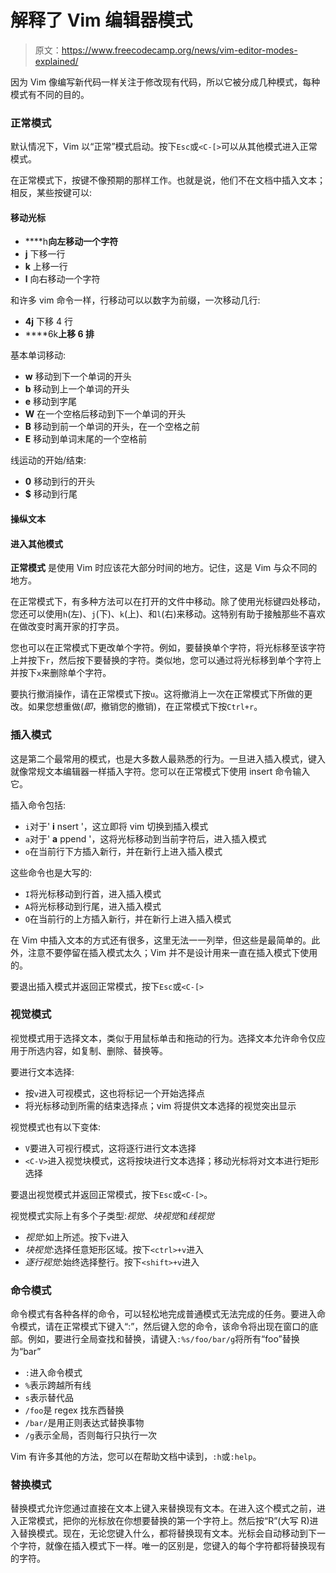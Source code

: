 # 解释了 Vim 编辑器模式

> 原文：<https://www.freecodecamp.org/news/vim-editor-modes-explained/>

因为 Vim 像编写新代码一样关注于修改现有代码，所以它被分成几种模式，每种模式有不同的目的。

### **正常模式**

默认情况下，Vim 以“正常”模式启动。按下`Esc`或`<C-[>`可以从其他模式进入正常模式。

在正常模式下，按键不像预期的那样工作。也就是说，他们不在文档中插入文本；相反，某些按键可以:

#### **移动光标**

*   ****h**向左移动一个字符**
*   ****j**** 下移一行
*   ****k**** 上移一行
*   ****l**** 向右移动一个字符

和许多 vim 命令一样，行移动可以以数字为前缀，一次移动几行:

*   ****4j**** 下移 4 行
*   ****6k**上移 6 排** 

基本单词移动:

*   ****w**** 移动到下一个单词的开头
*   ****b**** 移动到上一个单词的开头
*   ****e**** 移动到字尾
*   ****W**** 在一个空格后移动到下一个单词的开头
*   ****B**** 移动到前一个单词的开头，在一个空格之前
*   ****E**** 移动到单词末尾的一个空格前

线运动的开始/结束:

*   ****0**** 移动到行的开头
*   ****$**** 移动到行尾

#### **操纵文本**

#### **进入其他模式**

****正常模式**** 是使用 Vim 时应该花大部分时间的地方。记住，这是 Vim 与众不同的地方。

在正常模式下，有多种方法可以在打开的文件中移动。除了使用光标键四处移动，您还可以使用`h`(左)、`j`(下)、`k`(上)、和`l`(右)来移动。这特别有助于接触那些不喜欢在做改变时离开家的打字员。

您也可以在正常模式下更改单个字符。例如，要替换单个字符，将光标移至该字符上并按下`r`，然后按下要替换的字符。类似地，您可以通过将光标移到单个字符上并按下`x`来删除单个字符。

要执行撤消操作，请在正常模式下按`u`。这将撤消上一次在正常模式下所做的更改。如果您想重做(*即*，撤销您的撤销)，在正常模式下按`Ctrl+r`。

### **插入模式**

这是第二个最常用的模式，也是大多数人最熟悉的行为。一旦进入插入模式，键入就像常规文本编辑器一样插入字符。您可以在正常模式下使用 insert 命令输入它。

插入命令包括:

*   `i`对于' ****i**** nsert '，这立即将 vim 切换到插入模式
*   `a`对于' ****a**** ppend '，这将光标移动到当前字符后，进入插入模式
*   `o`在当前行下方插入新行，并在新行上进入插入模式

这些命令也是大写的:

*   `I`将光标移动到行首，进入插入模式
*   `A`将光标移动到行尾，进入插入模式
*   `O`在当前行的上方插入新行，并在新行上进入插入模式

在 Vim 中插入文本的方式还有很多，这里无法一一列举，但这些是最简单的。此外，注意不要停留在插入模式太久；Vim 并不是设计用来一直在插入模式下使用的。

要退出插入模式并返回正常模式，按下`Esc`或`<C-[>`

### **视觉模式**

视觉模式用于选择文本，类似于用鼠标单击和拖动的行为。选择文本允许命令仅应用于所选内容，如复制、删除、替换等。

要进行文本选择:

*   按`v`进入可视模式，这也将标记一个开始选择点
*   将光标移动到所需的结束选择点；vim 将提供文本选择的视觉突出显示

视觉模式也有以下变体:

*   `V`要进入可视行模式，这将逐行进行文本选择
*   `<C-V>`进入视觉块模式，这将按块进行文本选择；移动光标将对文本进行矩形选择

要退出视觉模式并返回正常模式，按下`Esc`或`<C-[>`。

视觉模式实际上有多个子类型:*视觉*、*块视觉*和*线视觉*

*   *视觉*:如上所述。按下`v`进入
*   *块视觉*:选择任意矩形区域。按下`<ctrl>+v`进入
*   *逐行视觉*:始终选择整行。按下`<shift>+v`进入

### **命令模式**

命令模式有各种各样的命令，可以轻松地完成普通模式无法完成的任务。要进入命令模式，请在正常模式下键入“:”，然后键入您的命令，该命令将出现在窗口的底部。例如，要进行全局查找和替换，请键入`:%s/foo/bar/g`将所有“foo”替换为“bar”

*   `:`进入命令模式
*   `%`表示跨越所有线
*   `s`表示替代品
*   `/foo`是 regex 找东西替换
*   `/bar/`是用正则表达式替换事物
*   `/g`表示全局，否则每行只执行一次

Vim 有许多其他的方法，您可以在帮助文档中读到，`:h`或`:help`。

### **替换模式**

替换模式允许您通过直接在文本上键入来替换现有文本。在进入这个模式之前，进入正常模式，把你的光标放在你想要替换的第一个字符上。然后按“R”(大写 R)进入替换模式。现在，无论您键入什么，都将替换现有文本。光标会自动移动到下一个字符，就像在插入模式下一样。唯一的区别是，您键入的每个字符都将替换现有的字符。